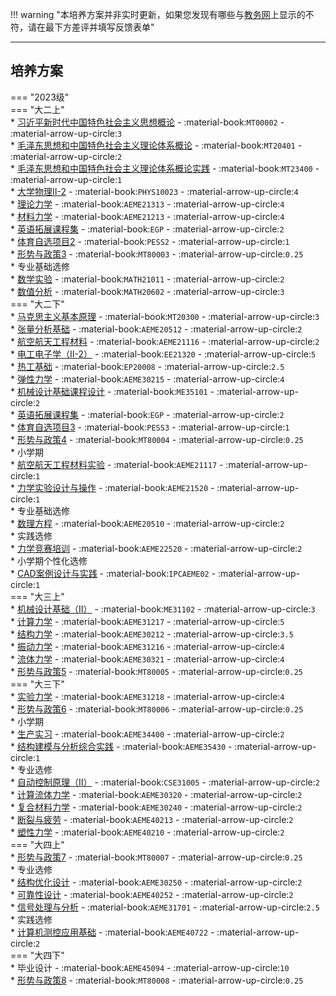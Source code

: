 !!! warning "本培养方案并非实时更新，如果您发现有哪些与[教务网](https://my.cqu.edu.cn)上显示的不符，请在最下方差评并填写反馈表单"

---

## 培养方案  

=== "2023级"  
    === "大二上"  
        * [习近平新时代中国特色社会主义思想概论](../../../course/习近平新时代中国特色社会主义思想概论.md) - :material-book:`MT00002` - :material-arrow-up-circle:`3`  
        * [毛泽东思想和中国特色社会主义理论体系概论](../../../course/毛泽东思想和中国特色社会主义理论体系概论.md) - :material-book:`MT20401` - :material-arrow-up-circle:`2`  
        * [毛泽东思想和中国特色社会主义理论体系概论实践](../../../course/毛泽东思想和中国特色社会主义理论体系概论实践.md) - :material-book:`MT23400` - :material-arrow-up-circle:`1`  
        * [大学物理Ⅱ-2](../../../course/大学物理.md) - :material-book:`PHYS10023` - :material-arrow-up-circle:`4`  
        * [理论力学](../../../course/理论力学.md) - :material-book:`AEME21313` - :material-arrow-up-circle:`4`  
        * [材料力学](../../../course/材料力学.md) - :material-book:`AEME21213` - :material-arrow-up-circle:`4`  
        * [英语拓展课程集](../../../course/英语.md) - :material-book:`EGP` - :material-arrow-up-circle:`2`  
        * [体育自选项目2](../../../course/体育.md) - :material-book:`PESS2` - :material-arrow-up-circle:`1`  
        * [形势与政策3](../../../course/形势与政策.md) - :material-book:`MT80003` - :material-arrow-up-circle:`0.25`  
        * 专业基础选修  
            * [数学实验](../../../course/数学实验.md) - :material-book:`MATH21011` - :material-arrow-up-circle:`2`  
            * [数值分析](../../../course/数值分析.md) - :material-book:`MATH20602` - :material-arrow-up-circle:`3`  
    === "大二下"  
        * [马克思主义基本原理](../../../course/马克思主义基本原理.md) - :material-book:`MT20300` - :material-arrow-up-circle:`3`  
        * [张量分析基础](../../../course/张量分析基础.md) - :material-book:`AEME20512` - :material-arrow-up-circle:`2`  
        * [航空航天工程材料](../../../course/航空航天工程材料.md) - :material-book:`AEME21116` - :material-arrow-up-circle:`2`  
        * [电工电子学（Ⅱ-2）](../../../course/电工电子学.md) - :material-book:`EE21320` - :material-arrow-up-circle:`5`  
        * [热工基础](../../../course/热工基础.md) - :material-book:`EP20008` - :material-arrow-up-circle:`2.5`  
        * [弹性力学](../../../course/弹性力学.md) - :material-book:`AEME30215` - :material-arrow-up-circle:`4`  
        * [机械设计基础课程设计](../../../course/机械设计基础课程设计.md) - :material-book:`ME35101` - :material-arrow-up-circle:`2`  
        * [英语拓展课程集](../../../course/英语.md) - :material-book:`EGP` - :material-arrow-up-circle:`2`  
        * [体育自选项目3](../../../course/体育.md) - :material-book:`PESS3` - :material-arrow-up-circle:`1`  
        * [形势与政策4](../../../course/形势与政策.md) - :material-book:`MT80004` - :material-arrow-up-circle:`0.25`  
        * 小学期  
            * [航空航天工程材料实验](../../../course/航空航天工程材料实验.md) - :material-book:`AEME21117` - :material-arrow-up-circle:`1`  
            * [力学实验设计与操作](../../../course/力学实验设计与操作.md) - :material-book:`AEME21520` - :material-arrow-up-circle:`1`  
        * 专业基础选修  
            * [数理方程](../../../course/数理方程.md) - :material-book:`AEME20510` - :material-arrow-up-circle:`2`  
        * 实践选修  
            * [力学竞赛培训](../../../course/力学竞赛培训.md) - :material-book:`AEME22520` - :material-arrow-up-circle:`2`  
        * 小学期个性化选修  
            * [CAD案例设计与实践](../../../course/CAD案例设计与实践.md) - :material-book:`IPCAEME02` - :material-arrow-up-circle:`1`  
    === "大三上"  
        * [机械设计基础（Ⅱ）](../../../course/机械设计基础.md) - :material-book:`ME31102` - :material-arrow-up-circle:`3`  
        * [计算力学](../../../course/计算力学.md) - :material-book:`AEME31217` - :material-arrow-up-circle:`5`  
        * [结构力学](../../../course/结构力学.md) - :material-book:`AEME30212` - :material-arrow-up-circle:`3.5`  
        * [振动力学](../../../course/振动力学.md) - :material-book:`AEME31216` - :material-arrow-up-circle:`4`  
        * [流体力学](../../../course/流体力学.md) - :material-book:`AEME30321` - :material-arrow-up-circle:`4`  
        * [形势与政策5](../../../course/形势与政策.md) - :material-book:`MT80005` - :material-arrow-up-circle:`0.25`  
    === "大三下"  
        * [实验力学](../../../course/实验力学.md) - :material-book:`AEME31218` - :material-arrow-up-circle:`4`  
        * [形势与政策6](../../../course/形势与政策.md) - :material-book:`MT80006` - :material-arrow-up-circle:`0.25`  
        * 小学期  
            * [生产实习](../../../course/生产实习.md) - :material-book:`AEME34400` - :material-arrow-up-circle:`2`  
            * [结构建模与分析综合实践](../../../course/结构建模与分析综合实践.md) - :material-book:`AEME35430` - :material-arrow-up-circle:`1`  
        * 专业选修  
            * [自动控制原理（Ⅱ）](../../../course/自动控制原理.md) - :material-book:`CSE31005` - :material-arrow-up-circle:`2`  
            * [计算流体力学](../../../course/计算流体力学.md) - :material-book:`AEME30320` - :material-arrow-up-circle:`2`  
            * [复合材料力学](../../../course/复合材料力学.md) - :material-book:`AEME30240` - :material-arrow-up-circle:`2`  
            * [断裂与疲劳](../../../course/断裂与疲劳.md) - :material-book:`AEME40213` - :material-arrow-up-circle:`2`  
            * [塑性力学](../../../course/塑性力学.md) - :material-book:`AEME40210` - :material-arrow-up-circle:`2`  
    === "大四上"  
        * [形势与政策7](../../../course/形势与政策.md) - :material-book:`MT80007` - :material-arrow-up-circle:`0.25`  
        * 专业选修  
            * [结构优化设计](../../../course/结构优化设计.md) - :material-book:`AEME30250` - :material-arrow-up-circle:`2`  
            * [可靠性设计](../../../course/可靠性设计.md) - :material-book:`AEME40252` - :material-arrow-up-circle:`2`  
            * [信号处理与分析](../../../course/信号处理与分析.md) - :material-book:`AEME31701` - :material-arrow-up-circle:`2.5`  
        * 实践选修  
            * [计算机测控应用基础](../../../course/计算机测控应用基础.md) - :material-book:`AEME40722` - :material-arrow-up-circle:`2`  
    === "大四下"  
        * 毕业设计 - :material-book:`AEME45094` - :material-arrow-up-circle:`10`  
        * [形势与政策8](../../../course/形势与政策.md) - :material-book:`MT80008` - :material-arrow-up-circle:`0.25`  